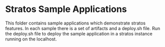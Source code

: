 Stratos Sample Applications
===========================

This folder contains sample applications which demonstrate stratos features. In each sample there is a set of
artifacts and a deploy.sh file. Run the deploy.sh file to deploy the sample application in a stratos instance
running on the localhost.
